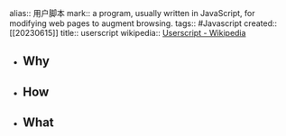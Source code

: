 alias:: 用户脚本
mark:: a program, usually written in JavaScript, for modifying web pages to augment browsing.
tags:: #Javascript
created:: [[20230615]]
title:: userscript
wikipedia:: [Userscript - Wikipedia](https://en.wikipedia.org/wiki/Userscript)
- ## Why
- ## How
- ## What